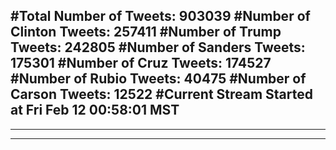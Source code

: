 #Total Number of Tweets: 903039 
#Number of Clinton Tweets: 257411
#Number of Trump Tweets: 242805
#Number of Sanders Tweets: 175301
#Number of Cruz Tweets: 174527
#Number of Rubio Tweets: 40475
#Number of Carson Tweets: 12522
#Current Stream Started at Fri Feb 12 00:58:01 MST
---
---
---
